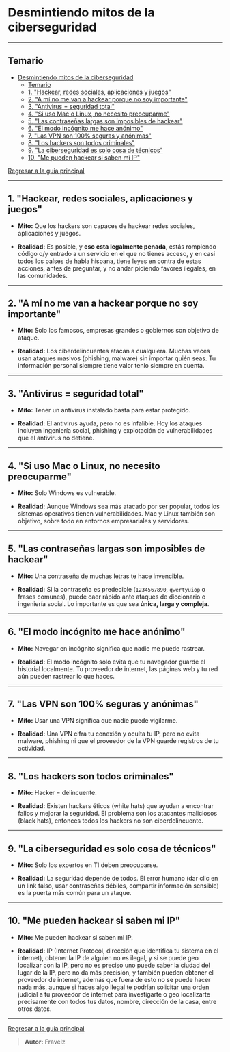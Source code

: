 # Desmintiendo mitos de la ciberseguridad

---

## Temario

- [Desmintiendo mitos de la ciberseguridad](#desmintiendo-mitos-de-la-ciberseguridad)
  - [Temario](#temario)
  - [1. "Hackear, redes sociales, aplicaciones y juegos"](#1-hackear-redes-sociales-aplicaciones-y-juegos)
  - [2. "A mí no me van a hackear porque no soy importante"](#2-a-mí-no-me-van-a-hackear-porque-no-soy-importante)
  - [3. "Antivirus = seguridad total"](#3-antivirus--seguridad-total)
  - [4. "Si uso Mac o Linux, no necesito preocuparme"](#4-si-uso-mac-o-linux-no-necesito-preocuparme)
  - [5. "Las contraseñas largas son imposibles de hackear"](#5-las-contraseñas-largas-son-imposibles-de-hackear)
  - [6. "El modo incógnito me hace anónimo"](#6-el-modo-incógnito-me-hace-anónimo)
  - [7. "Las VPN son 100% seguras y anónimas"](#7-las-vpn-son-100-seguras-y-anónimas)
  - [8. "Los hackers son todos criminales"](#8-los-hackers-son-todos-criminales)
  - [9. "La ciberseguridad es solo cosa de técnicos"](#9-la-ciberseguridad-es-solo-cosa-de-técnicos)
  - [10. "Me pueden hackear si saben mi IP"](#10-me-pueden-hackear-si-saben-mi-ip)

[Regresar a la guía principal](./../readme.md#0-conceptos-básicos)

---

## 1. "Hackear, redes sociales, aplicaciones y juegos"

- **Mito:** Que los hackers son capaces de hackear redes sociales, aplicaciones y juegos.

- **Realidad:** Es posible, y **eso esta legalmente penada**, estás rompiendo código o/y entrado a un servicio en el que no tienes acceso, y en casi todos los países de habla hispana, tiene leyes en contra de estas acciones, antes de preguntar, y no andar pidiendo favores ilegales, en las comunidades.

---

## 2. "A mí no me van a hackear porque no soy importante"

- **Mito:** Solo los famosos, empresas grandes o gobiernos son objetivo de ataque.

- **Realidad:** Los ciberdelincuentes atacan a cualquiera. Muchas veces usan ataques masivos (phishing, malware) sin importar quién seas. Tu información personal siempre tiene valor tenlo siempre en cuenta.

---

## 3. "Antivirus = seguridad total"

- **Mito:** Tener un antivirus instalado basta para estar protegido.

- **Realidad:** El antivirus ayuda, pero no es infalible. Hoy los ataques incluyen ingeniería social, phishing y explotación de vulnerabilidades que el antivirus no detiene.

---

## 4. "Si uso Mac o Linux, no necesito preocuparme"

- **Mito:** Solo Windows es vulnerable.

- **Realidad:** Aunque Windows sea más atacado por ser popular, todos los sistemas operativos tienen vulnerabilidades. Mac y Linux también son objetivo, sobre todo en entornos empresariales y servidores.

---

## 5. "Las contraseñas largas son imposibles de hackear"

- **Mito:** Una contraseña de muchas letras te hace invencible.

- **Realidad:** Si la contraseña es predecible (`1234567890`, `qwertyuiop` o frases comunes), puede caer rápido ante ataques de diccionario o ingeniería social. Lo importante es que sea **única, larga y compleja**.

---

## 6. "El modo incógnito me hace anónimo"

- **Mito:** Navegar en incógnito significa que nadie me puede rastrear.

- **Realidad:** El modo incógnito solo evita que tu navegador guarde el historial localmente. Tu proveedor de internet, las páginas web y tu red aún pueden rastrear lo que haces.

---

## 7. "Las VPN son 100% seguras y anónimas"

- **Mito:** Usar una VPN significa que nadie puede vigilarme.

- **Realidad:** Una VPN cifra tu conexión y oculta tu IP, pero no evita malware, phishing ni que el proveedor de la VPN guarde registros de tu actividad.

---

## 8. "Los hackers son todos criminales"

- **Mito:** Hacker = delincuente.

- **Realidad:** Existen hackers éticos (white hats) que ayudan a encontrar fallos y mejorar la seguridad. El problema son los atacantes maliciosos (black hats), entonces todos los hackers no son ciberdelincuente.

---

## 9. "La ciberseguridad es solo cosa de técnicos"

- **Mito:** Solo los expertos en TI deben preocuparse.

- **Realidad:** La seguridad depende de todos. El error humano (dar clic en un link falso, usar contraseñas débiles, compartir información sensible) es la puerta más común para un ataque.

---

## 10. "Me pueden hackear si saben mi IP"

- **Mito:** Me pueden hackear si saben mi IP.

- **Realidad:** IP (Internet Protocol, dirección que identifica tu sistema en el internet), obtener la IP de alguien no es ilegal, y si se puede geo localizar con la IP, pero no es preciso uno puede saber la ciudad del lugar de la IP, pero no da más precisión, y también pueden obtener el proveedor de internet, además que fuera de esto no se puede hacer nada más, aunque si haces algo ilegal te podrían solicitar una orden judicial a tu proveedor de internet para investigarte o geo localizarte precisamente con todos tus datos, nombre, dirección de la casa, entre otros datos.

---

[Regresar a la guía principal](./../readme.md#0-conceptos-básicos)

> **Autor:** Fravelz
